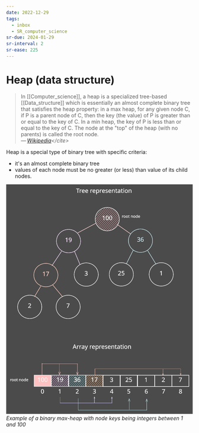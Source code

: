 ```yaml
---
date: 2022-12-29
tags:
  - inbox
  - SR_computer_science
sr-due: 2024-01-29
sr-interval: 2
sr-ease: 225
---
```


# Heap (data structure)

> In [[Computer_science]], a heap is a specialized tree-based [[Data_structure]]
> which is essentially an almost complete binary tree that satisfies the heap
> property: in a max heap, for any given node C, if P is a parent node of C,
> then the key (the value) of P is greater than or equal to the key of C. In a
> min heap, the key of P is less than or equal to the key of C. The node at the
> "top" of the heap (with no parents) is called the root node.\
> — <cite>[Wikipedia](https://en.wikipedia.org/wiki/Heap_\(data_structure\))</cite>

Heap is a special type of binary tree with specific criteria:

- it's an almost complete binary tree
- values of each node must be no greater (or less) than value of its child
  nodes.

![Heap example](img/!max-heap_binary_tree.excalidraw.svg)
_Example of a binary max-heap with node keys being integers between 1 and 100_
